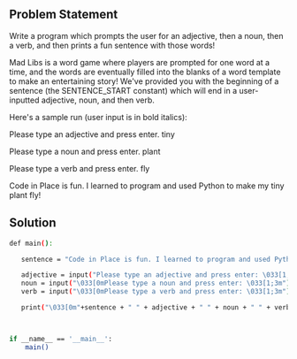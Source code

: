 ## Problem Statement

Write a program which prompts the user for an adjective, then a noun, then a verb, and then prints a fun sentence with those words!

Mad Libs is a word game where players are prompted for one word at a time, and the words are eventually filled into the blanks of a word template to make an entertaining story! We've provided you with the beginning of a sentence (the SENTENCE_START constant) which will end in a user-inputted adjective, noun, and then verb.

Here's a sample run (user input is in bold italics):

Please type an adjective and press enter. tiny

Please type a noun and press enter. plant

Please type a verb and press enter. fly

Code in Place is fun. I learned to program and used Python to make my tiny plant fly!

## Solution

```bash
def main():

   sentence = "Code in Place is fun. I learned to program and used Python to make my"

   adjective = input("Please type an adjective and press enter: \033[1;3m")
   noun = input("\033[0mPlease type a noun and press enter: \033[1;3m")
   verb = input("\033[0mPlease type a verb and press enter: \033[1;3m")

   print("\033[0m"+sentence + " " + adjective + " " + noun + " " + verb + "!")



if __name__ == '__main__':
    main()
```
